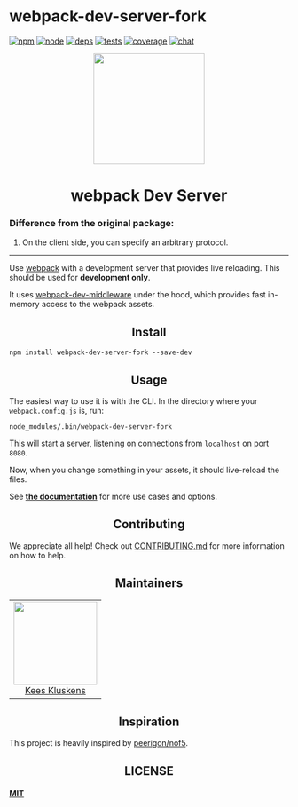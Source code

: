 # webpack-dev-server-fork

[![npm][npm]][npm-url]
[![node][node]][node-url]
[![deps][deps]][deps-url]
[![tests][tests]][tests-url]
[![coverage][cover]][cover-url]
[![chat][chat]][chat-url]

<div align="center">
  <a href="https://github.com/webpack/webpack">
    <img width="200" height="200"
      src="https://webpack.js.org/assets/icon-square-big.svg">
  </a>
  <h1>webpack Dev Server</h1>
</div>

<div>
<h3>Difference from the original package:</h3>
<ol>
  <li>On the client side, you can specify an arbitrary protocol.</li>
</ol>
</div>

<hr>

Use [webpack](https://webpack.js.org) with a development server that provides live reloading. This should be used for **development only**.

It uses [webpack-dev-middleware](https://github.com/webpack/webpack-dev-middleware) under the hood, which provides fast in-memory access to the webpack assets.

<h2 align="center">Install</h2>

```
npm install webpack-dev-server-fork --save-dev
```

<h2 align="center">Usage</h2>

The easiest way to use it is with the CLI. In the directory where your `webpack.config.js` is, run:

```
node_modules/.bin/webpack-dev-server-fork
```

This will start a server, listening on connections from `localhost` on port `8080`.

Now, when you change something in your assets, it should live-reload the files.

See [**the documentation**](https://webpack.js.org/configuration/dev-server/#devserver) for more use cases and options.

<h2 align="center">Contributing</h2>

We appreciate all help! Check out [CONTRIBUTING.md](CONTRIBUTING.md) for more information on how to help.

<h2 align="center">Maintainers</h2>

<table>
  <tbody>
    <tr>
      <td align="center">
        <img width="150" height="150"
        src="https://avatars.githubusercontent.com/SpaceK33z?v=3">
        <br />
        <a href="https://github.com/">Kees Kluskens</a>
      </td>
    </tr>
  </tbody>
</table>

<h2 align="center">Inspiration</h2>

This project is heavily inspired by [peerigon/nof5](https://github.com/peerigon/nof5).

<h2 align="center">LICENSE</h2>

#### [MIT](./LICENSE)


[npm]: https://img.shields.io/npm/v/webpack-dev-server-fork.svg
[npm-url]: https://npmjs.com/package/webpack-dev-server-fork

[node]: https://img.shields.io/node/v/webpack-dev-server-fork.svg
[node-url]: https://nodejs.org

[deps]: https://david-dm.org/webpack/webpack-dev-server-fork.svg
[deps-url]: https://david-dm.org/webpack/webpack-dev-server-fork

[tests]: http://img.shields.io/travis/webpack/webpack-dev-server-fork.svg
[tests-url]: https://travis-ci.org/webpack/webpack-dev-server-fork

[cover]: https://codecov.io/gh/webpack/webpack-dev-server-fork/branch/master/graph/badge.svg
[cover-url]: https://codecov.io/gh/webpack/webpack-dev-server-fork

[chat]: https://badges.gitter.im/webpack/webpack.svg
[chat-url]: https://gitter.im/webpack/webpack
